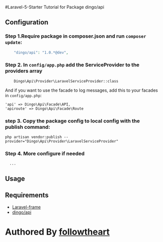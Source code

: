 #Laravel-5-Starter Tutorial for Package dingo/api

## Configuration

### Step 1.Require  package in  composer.json and run `composer update`:
```php
    "dingo/api": "1.0.*@dev",
```

### Step 2. In `config/app.php` add the ServiceProvider to the providers array
```
    Dingo\Api\Provider\LaravelServiceProvider::class
```

And if you want to use the facade to log messages, add this to your facades in `config/app.php`:

```
'api' => Dingo\Api\Facade\API,
'apiroute' => Dingo\Api\Facade\Route
```

### step 3. Copy the package config to  local config with the publish command:

```
php artisan vendor:publish --provider="Dingo\Api\Provider\LaravelServiceProvider"
```

### Step 4. More configure if needed
      ...
## Usage

## Requirements
- [ Laravel-frame ](https://github.com/laravel/laravel.git)
- [dingo/api](https://github.com/dingo/api.git)

# Authored By  [followtheart](https://github.com/followtheart)
